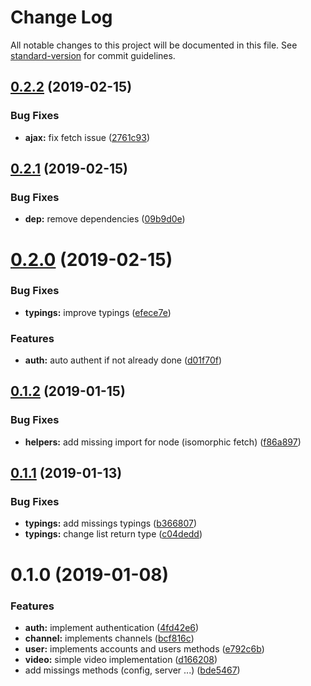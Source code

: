 # Change Log

All notable changes to this project will be documented in this file. See [standard-version](https://github.com/conventional-changelog/standard-version) for commit guidelines.

<a name="0.2.2"></a>

## [0.2.2](https://github.com/charjac/peertube-client/compare/v0.2.1...v0.2.2) (2019-02-15)

### Bug Fixes

- **ajax:** fix fetch issue ([2761c93](https://github.com/charjac/peertube-client/commit/2761c93))

<a name="0.2.1"></a>

## [0.2.1](https://github.com/charjac/peertube-client/compare/v0.2.0...v0.2.1) (2019-02-15)

### Bug Fixes

- **dep:** remove dependencies ([09b9d0e](https://github.com/charjac/peertube-client/commit/09b9d0e))

<a name="0.2.0"></a>

# [0.2.0](https://github.com/charjac/peertube-client/compare/v0.1.2...v0.2.0) (2019-02-15)

### Bug Fixes

- **typings:** improve typings ([efece7e](https://github.com/charjac/peertube-client/commit/efece7e))

### Features

- **auth:** auto authent if not already done ([d01f70f](https://github.com/charjac/peertube-client/commit/d01f70f))

<a name="0.1.2"></a>

## [0.1.2](https://github.com/charjac/peertube-client/compare/v0.1.1...v0.1.2) (2019-01-15)

### Bug Fixes

- **helpers:** add missing import for node (isomorphic fetch) ([f86a897](https://github.com/charjac/peertube-client/commit/f86a897))

<a name="0.1.1"></a>

## [0.1.1](https://github.com/charjac/peertube-client/compare/v0.1.0...v0.1.1) (2019-01-13)

### Bug Fixes

- **typings:** add missings typings ([b366807](https://github.com/charjac/peertube-client/commit/b366807))
- **typings:** change list return type ([c04dedd](https://github.com/charjac/peertube-client/commit/c04dedd))

<a name="0.1.0"></a>

# 0.1.0 (2019-01-08)

### Features

- **auth:** implement authentication ([4fd42e6](https://github.com/charjac/peertube-client/commit/4fd42e6))
- **channel:** implements channels ([bcf816c](https://github.com/charjac/peertube-client/commit/bcf816c))
- **user:** implements accounts and users methods ([e792c6b](https://github.com/charjac/peertube-client/commit/e792c6b))
- **video:** simple video implementation ([d166208](https://github.com/charjac/peertube-client/commit/d166208))
- add missings methods (config, server ...) ([bde5467](https://github.com/charjac/peertube-client/commit/bde5467))
